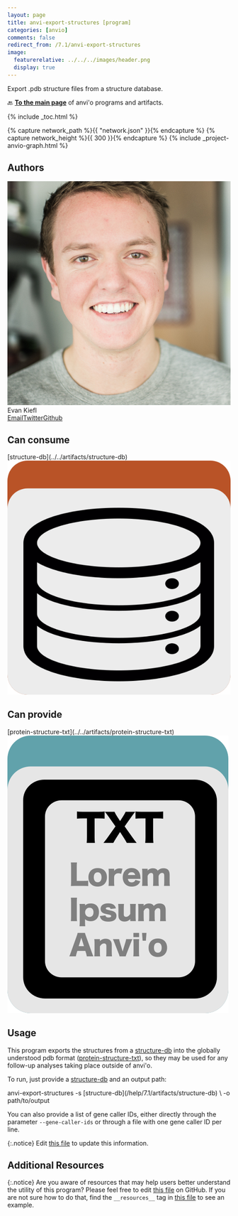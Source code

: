 ```yaml
---
layout: page
title: anvi-export-structures [program]
categories: [anvio]
comments: false
redirect_from: /7.1/anvi-export-structures
image:
  featurerelative: ../../../images/header.png
  display: true
---
```


Export .pdb structure files from a structure database.

🔙 **[To the main page](../../)** of anvi'o programs and artifacts.


{% include _toc.html %}
<div id="svg" class="subnetwork"></div>
{% capture network_path %}{{ "network.json" }}{% endcapture %}
{% capture network_height %}{{ 300 }}{% endcapture %}
{% include _project-anvio-graph.html %}


## Authors

<div class="anvio-person"><div class="anvio-person-info"><div class="anvio-person-photo"><img class="anvio-person-photo-img" src="../../images/authors/ekiefl.jpg" /></div><div class="anvio-person-info-box"><span class="anvio-person-name">Evan Kiefl</span><div class="anvio-person-social-box"><a href="mailto:kiefl.evan@gmail.com" class="person-social" target="_blank"><i class="fa fa-fw fa-envelope-square"></i>Email</a><a href="http://twitter.com/evankiefl" class="person-social" target="_blank"><i class="fa fa-fw fa-twitter-square"></i>Twitter</a><a href="http://github.com/ekiefl" class="person-social" target="_blank"><i class="fa fa-fw fa-github"></i>Github</a></div></div></div></div>



## Can consume


<p style="text-align: left" markdown="1"><span class="artifact-r">[structure-db](../../artifacts/structure-db) <img src="../../images/icons/DB.png" class="artifact-icon-mini" /></span></p>


## Can provide


<p style="text-align: left" markdown="1"><span class="artifact-p">[protein-structure-txt](../../artifacts/protein-structure-txt) <img src="../../images/icons/TXT.png" class="artifact-icon-mini" /></span></p>


## Usage



This program exports the structures from a <span class="artifact-n">[structure-db](/help/7.1/artifacts/structure-db)</span> into the globally understood pdb format (<span class="artifact-n">[protein-structure-txt](/help/7.1/artifacts/protein-structure-txt)</span>), so they may be used for any follow-up analyses taking place outside of anvi'o.


To run, just provide a <span class="artifact-n">[structure-db](/help/7.1/artifacts/structure-db)</span> and an output path: 

<div class="codeblock" markdown="1">
anvi&#45;export&#45;structures &#45;s <span class="artifact&#45;n">[structure&#45;db](/help/7.1/artifacts/structure&#45;db)</span> \
                       &#45;o path/to/output
</div>

You can also provide a list of gene caller IDs, either directly through the parameter `--gene-caller-ids` or through a file with one gene caller ID per line.




{:.notice}
Edit [this file](https://github.com/merenlab/anvio/tree/master/anvio/docs/programs/anvi-export-structures.md) to update this information.


## Additional Resources



{:.notice}
Are you aware of resources that may help users better understand the utility of this program? Please feel free to edit [this file](https://github.com/merenlab/anvio/tree/master/bin/anvi-export-structures) on GitHub. If you are not sure how to do that, find the `__resources__` tag in [this file](https://github.com/merenlab/anvio/blob/master/bin/anvi-interactive) to see an example.
